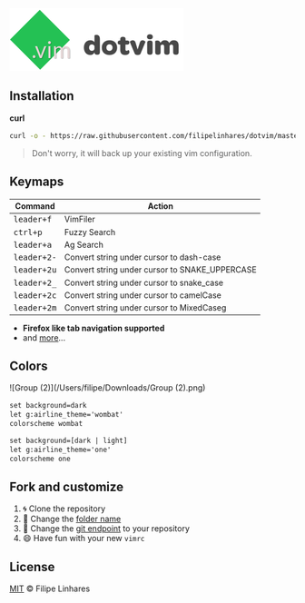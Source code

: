 ![dotvim](images/logo.png)



## Installation

**curl**
```bash
curl -o - https://raw.githubusercontent.com/filipelinhares/dotvim/master/install.sh | sh
```
> Don't worry, it will back up your existing vim configuration.



## Keymaps

| Command              | Action                                   |
| -------------------- | ---------------------------------------- |
| <kbd>leader+f</kbd>  | VimFiler                                 |
| <kbd>ctrl+p</kbd>    | Fuzzy Search                             |
| <kbd>leader+a</kbd>  | Ag Search                                |
| <kbd>leader+2-</kbd> | Convert string under cursor to dash-case |
| <kbd>leader+2u</kbd> | Convert string under cursor to SNAKE_UPPERCASE |
| <kbd>leader+2_</kbd> | Convert string under cursor to snake_case |
| <kbd>leader+2c</kbd> | Convert string under cursor to camelCase |
| <kbd>leader+2m</kbd> | Convert string under cursor to MixedCaseg |

- **Firefox like tab navigation supported**
- and [more](./.vimrc)...




## Colors

![Group (2)](/Users/filipe/Downloads/Group (2).png)



``` viml
set background=dark
let g:airline_theme='wombat'
colorscheme wombat
```

```viml
set background=[dark | light]
let g:airline_theme='one'
colorscheme one
```



## Fork and customize

1. :cyclone: Clone the repository
2. :pencil: Change the [folder name](https://github.com/filipelinhares/dotvim/blob/master/install.sh#L14)
3. :pencil: Change the [git endpoint](https://github.com/filipelinhares/dotvim/blob/master/install.sh#L18) to your repository
4. :smile: Have fun with your new `vimrc`

## License
[MIT](LICENSE.md) © Filipe Linhares